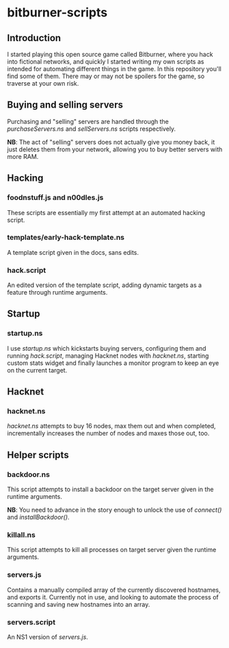 # bitburner-scripts

## Introduction

I started playing this open source game called Bitburner, where you hack into fictional networks, and quickly I started writing my own scripts as intended for automating different things in the game. In this repository you'll find some of them. There may or may not be spoilers for the game, so traverse at your own risk.

## Buying and selling servers

Purchasing and "selling" servers are handled through the _purchaseServers.ns_ and _sellServers.ns_ scripts respectively.

**NB**: The act of "selling" servers does not actually give you money back, it just deletes them from your network, allowing you to buy better servers with more RAM.

## Hacking

### foodnstuff.js and n00dles.js

These scripts are essentially my first attempt at an automated hacking script.

### templates/early-hack-template.ns

A template script given in the docs, sans edits.

### hack.script

An edited version of the template script, adding dynamic targets as a feature through runtime arguments.

## Startup

### startup.ns

I use _startup.ns_ which kickstarts buying servers, configuring them and running _hack.script_, managing Hacknet nodes with _hacknet.ns_, starting custom stats widget and finally launches a monitor program to keep an eye on the current target.

## Hacknet

### hacknet.ns

_hacknet.ns_ attempts to buy 16 nodes, max them out and when completed, incrementally increases the number of nodes and maxes those out, too.

## Helper scripts

### backdoor.ns

This script attempts to install a backdoor on the target server given in the runtime arguments.

**NB**: You need to advance in the story enough to unlock the use of _connect()_ and _installBackdoor()_.

### killall.ns

This script attempts to kill all processes on target server given the runtime arguments.

### servers.js

Contains a manually compiled array of the currently discovered hostnames, and exports it. Currently not in use, and looking to automate the process of scanning and saving new hostnames into an array.

### servers.script

An NS1 version of _servers.js_.
